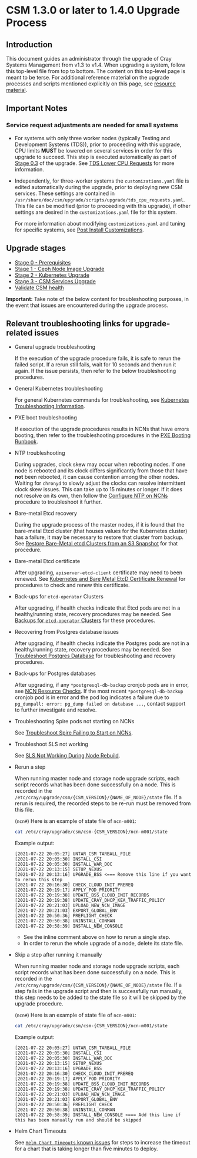 # CSM 1.3.0 or later to 1.4.0 Upgrade Process

## Introduction

This document guides an administrator through the upgrade of Cray Systems Management from v1.3 to v1.4. When upgrading a system, follow this top-level file
from top to bottom. The content on this top-level page is meant to be terse. For additional reference material on the upgrade processes and scripts
mentioned explicitly on this page, see [resource material](resource_material/README.md).

## Important Notes

### Service request adjustments are needed for small systems

- For systems with only three worker nodes (typically Testing and Development Systems (TDS)), prior to proceeding with this upgrade, CPU limits **MUST** be
  lowered on several services in order for this upgrade to succeed. This step is
  executed automatically as part of [Stage 0.3](Stage_0_Prerequisites.md#stage-0---prerequisites-and-preflight-checks) of the upgrade.
  See [TDS Lower CPU Requests](../operations/kubernetes/TDS_Lower_CPU_Requests.md) for more information.

- Independently, for three-worker systems the `customizations.yaml` file is edited automatically during the upgrade, prior to deploying new CSM services. These
  settings are contained in `/usr/share/doc/csm/upgrade/scripts/upgrade/tds_cpu_requests.yaml`. This file can be modified (prior to proceeding with this
  upgrade), if other settings are desired in the `customizations.yaml` file for this system.

  For more information about modifying `customizations.yaml` and tuning for specific systems, see
  [Post Install Customizations](../operations/CSM_product_management/Post_Install_Customizations.md).

## Upgrade stages

- [Stage 0 - Prerequisites](Stage_0_Prerequisites.md)
- [Stage 1 - Ceph Node Image Upgrade](Stage_1.md)
- [Stage 2 - Kubernetes Upgrade](Stage_2.md)
- [Stage 3 - CSM Services Upgrade](Stage_3.md)
- [Validate CSM health](../operations/validate_csm_health.md)

**Important:** Take note of the below content for troubleshooting purposes, in the event that issues are encountered during the upgrade process.

## Relevant troubleshooting links for upgrade-related issues

- General upgrade troubleshooting

  If the execution of the upgrade procedure fails, it is safe to rerun the failed script. If a rerun still fails, wait for 10 seconds and then run it again. If the issue persists, then refer to the below troubleshooting procedures.

- General Kubernetes troubleshooting

   For general Kubernetes commands for troubleshooting, see [Kubernetes Troubleshooting Information](../troubleshooting/kubernetes/Kubernetes_Troubleshooting_Information.md).

- PXE boot troubleshooting

   If execution of the upgrade procedures results in NCNs that have errors booting, then refer to the troubleshooting procedures in the
   [PXE Booting Runbook](../troubleshooting/pxe_runbook.md).

- NTP troubleshooting

   During upgrades, clock skew may occur when rebooting nodes. If one node is rebooted and its clock differs significantly from those that have **not** been rebooted, it can
   cause contention among the other nodes. Waiting for `chronyd` to slowly adjust the clocks can resolve intermittent clock skew issues. This can take up to 15 minutes or
   longer. If it does not resolve on its own, then follow the [Configure NTP on NCNs](../operations/node_management/Configure_NTP_on_NCNs.md) procedure to troubleshoot it further.

- Bare-metal Etcd recovery

   During the upgrade process of the master nodes, if it is found that the bare-metal Etcd cluster (that houses values for the Kubernetes cluster) has a failure,
   it may be necessary to restore that cluster from backup. See
   [Restore Bare-Metal etcd Clusters from an S3 Snapshot](../operations/kubernetes/Restore_Bare-Metal_etcd_Clusters_from_an_S3_Snapshot.md) for that procedure.

- Bare-metal Etcd certificate

   After upgrading, `apiserver-etcd-client` certificate may need to been renewed. See [Kubernetes and Bare Metal EtcD Certificate Renewal](../operations/kubernetes/Cert_Renewal_for_Kubernetes_and_Bare_Metal_EtcD.md#renew-etcd-certificate)
   for procedures to check and renew this certificate.

- Back-ups for `etcd-operator` Clusters

   After upgrading, if health checks indicate that Etcd pods are not in a healthy/running state, recovery procedures may be needed. See
   [Backups for `etcd-operator` Clusters](../operations/kubernetes/Backups_for_Etcd_Clusters_Running_in_Kubernetes.md) for these procedures.

- Recovering from Postgres database issues

   After upgrading, if health checks indicate the Postgres pods are not in a healthy/running state, recovery procedures may be needed.
   See [Troubleshoot Postgres Database](../operations/kubernetes/Troubleshoot_Postgres_Database.md) for troubleshooting and recovery procedures.

- Back-ups for Postgres databases

   After upgrading, if any `*postgresql-db-backup` cronjob pods are in error, see [NCN Resource Checks](../troubleshooting/known_issues/ncn_resource_checks.md).
   If the most recent `*postgresql-db-backup` cronjob pod is in error and the pod log indicates a failure
   due to `pg_dumpall: error: pg_dump failed on database ...`, contact support to further investigate and resolve.

- Troubleshooting Spire pods not starting on NCNs

   See [Troubleshoot Spire Failing to Start on NCNs](../operations/spire/Troubleshoot_Spire_Failing_to_Start_on_NCNs.md).

- Troubleshoot SLS not working

    See [SLS Not Working During Node Rebuild](../troubleshooting/known_issues/SLS_Not_Working_During_Node_Rebuild.md).

- Rerun a step

   When running master node and storage node upgrade scripts, each script records what has been done successfully on a node. This is recorded in the
   `/etc/cray/upgrade/csm/{CSM_VERSION}/{NAME_OF_NODE}/state` file.
   If a rerun is required, the recorded steps to be re-run must be removed from this file.

   (`ncn#`) Here is an example of state file of `ncn-m001`:

   ```bash
   cat /etc/cray/upgrade/csm/csm-{CSM_VERSION}/ncn-m001/state
   ```

   Example output:

   ```text
   [2021-07-22 20:05:27] UNTAR_CSM_TARBALL_FILE
   [2021-07-22 20:05:30] INSTALL_CSI
   [2021-07-22 20:05:30] INSTALL_WAR_DOC
   [2021-07-22 20:13:15] SETUP_NEXUS
   [2021-07-22 20:13:16] UPGRADE_BSS <=== Remove this line if you want to rerun this step
   [2021-07-22 20:16:30] CHECK_CLOUD_INIT_PREREQ
   [2021-07-22 20:19:17] APPLY_POD_PRIORITY
   [2021-07-22 20:19:38] UPDATE_BSS_CLOUD_INIT_RECORDS
   [2021-07-22 20:19:38] UPDATE_CRAY_DHCP_KEA_TRAFFIC_POLICY
   [2021-07-22 20:21:03] UPLOAD_NEW_NCN_IMAGE
   [2021-07-22 20:21:03] EXPORT_GLOBAL_ENV
   [2021-07-22 20:50:36] PREFLIGHT_CHECK
   [2021-07-22 20:50:38] UNINSTALL_CONMAN
   [2021-07-22 20:58:39] INSTALL_NEW_CONSOLE
   ```

  - See the inline comment above on how to rerun a single step.
  - In order to rerun the whole upgrade of a node, delete its state file.

- Skip a step after running it manually

   When running master node and storage node upgrade scripts, each script records what has been done successfully on a node. This is recorded in the
   `/etc/cray/upgrade/csm/{CSM_VERSION}/{NAME_OF_NODE}/state` file.
   If a step fails in the upgrade script and then is successfully run manually, this step needs to be added to the state file so it will be skipped by the upgrade procedure.

   (`ncn#`) Here is an example of state file of `ncn-m001`:

   ```bash
   cat /etc/cray/upgrade/csm/csm-{CSM_VERSION}/ncn-m001/state
   ```

   Example output:

   ```text
   [2021-07-22 20:05:27] UNTAR_CSM_TARBALL_FILE
   [2021-07-22 20:05:30] INSTALL_CSI
   [2021-07-22 20:05:30] INSTALL_WAR_DOC
   [2021-07-22 20:13:15] SETUP_NEXUS
   [2021-07-22 20:13:16] UPGRADE_BSS
   [2021-07-22 20:16:30] CHECK_CLOUD_INIT_PREREQ
   [2021-07-22 20:19:17] APPLY_POD_PRIORITY
   [2021-07-22 20:19:38] UPDATE_BSS_CLOUD_INIT_RECORDS
   [2021-07-22 20:19:38] UPDATE_CRAY_DHCP_KEA_TRAFFIC_POLICY
   [2021-07-22 20:21:03] UPLOAD_NEW_NCN_IMAGE
   [2021-07-22 20:21:03] EXPORT_GLOBAL_ENV
   [2021-07-22 20:50:36] PREFLIGHT_CHECK
   [2021-07-22 20:50:38] UNINSTALL_CONMAN
   [2021-07-22 20:58:39] INSTALL_NEW_CONSOLE <=== Add this line if this has been manually run and should be skipped
   ```

- Helm Chart Timeouts

  See [`Helm Chart Timeouts` known issues](../troubleshooting/known_issues/helm_chart_deploy_timeouts.md) for steps to increase the timeout for a chart that is taking longer than five minutes to deploy.
